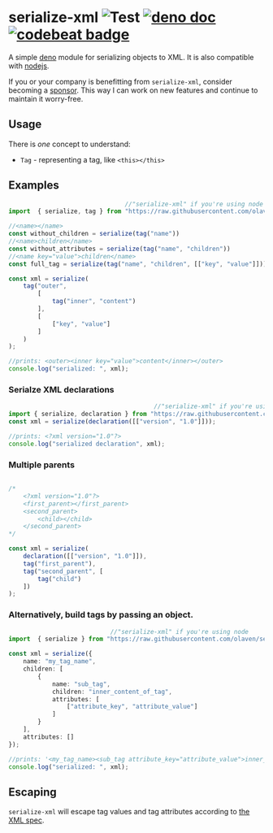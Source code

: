# serialize-xml ![Test](https://github.com/olaven/serialize-xml/workflows/Test/badge.svg) [![deno doc](https://doc.deno.land/badge.svg)](https://doc.deno.land/https/raw.githubusercontent.com/olaven/serialize-xml/v0.3.2/mod.ts) [![codebeat badge](https://codebeat.co/badges/d8b0bc93-f488-41bb-a251-8a28a8bcd1b9)](https://codebeat.co/projects/github-com-olaven-serialize-xml-master)
A simple [deno](deno.land) module for serializing objects to XML. 
It is also compatible with [nodejs](https://nodejs.org). 

If you or your company is benefitting from `serialize-xml`, consider becoming a [sponsor](https://github.com/sponsors/olaven/). 
This way I can work on new features and continue to maintain it worry-free. 

## Usage 
There is _one_ concept to understand:
* `Tag` - representing a tag, like `<this></this>`

## Examples
```ts
                                //"serialize-xml" if you're using node 
import  { serialize, tag } from "https://raw.githubusercontent.com/olaven/serialize-xml/v0.3.2/mod.ts"

//<name></name>
const without_children = serialize(tag("name"))
//<name>children</name>
const without_attributes = serialize(tag("name", "children"))
//<name key="value">children</name>
const full_tag = serialize(tag("name", "children", [["key", "value"]]))

const xml = serialize(
    tag("outer", 
        [
            tag("inner", "content")
        ], 
        [
            ["key", "value"]
        ]
    )
); 

//prints: <outer><inner key="value">content</inner></outer>
console.log("serialized: ", xml);
```

### Serialze XML declarations
```ts                     
                                        //"serialize-xml" if you're using node     
import { serialize, declaration } from "https://raw.githubusercontent.com/olaven/serialize-xml/v0.3.2/mod.ts"; 
const xml = serialize(declaration([["version", "1.0"]]));

//prints: <?xml version="1.0"?>
console.log("serialized declaration", xml);
```

### Multiple parents
```typescript

/*
    <?xml version="1.0"?>
    <first_parent></first_parent>
    <second_parent>
        <child></child>
    </second_parent>
*/

const xml = serialize(
    declaration([["version", "1.0"]]), 
    tag("first_parent"), 
    tag("second_parent", [
        tag("child")
    ])
); 
```

### Alternatively, build tags by passing an object.  
```ts
                            //"serialize-xml" if you're using node 
import  { serialize } from "https://raw.githubusercontent.com/olaven/serialize-xml/v0.3.2/mod.ts"

const xml = serialize({
    name: "my_tag_name", 
    children: [
        {
            name: "sub_tag", 
            children: "inner_content_of_tag", 
            attributes: [
                ["attribute_key", "attribute_value"]
            ]
        }
    ],
    attributes: []
});

//prints: '<my_tag_name><sub_tag attribute_key="attribute_value">inner_content_of_tag</sub_tag></my_tag_name>'
console.log("serialized: ", xml); 
```

## Escaping 
`serialize-xml` will escape tag values and tag attributes 
according to [the XML spec](https://www.w3.org/TR/xml/).